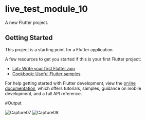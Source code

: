 # live_test_module_10

A new Flutter project.

## Getting Started

This project is a starting point for a Flutter application.

A few resources to get you started if this is your first Flutter project:

- [Lab: Write your first Flutter app](https://docs.flutter.dev/get-started/codelab)
- [Cookbook: Useful Flutter samples](https://docs.flutter.dev/cookbook)

For help getting started with Flutter development, view the
[online documentation](https://docs.flutter.dev/), which offers tutorials,
samples, guidance on mobile development, and a full API reference.

#Output

![Capture07](https://github.com/Satyajit033/live_test_module_10/assets/136805992/f2c3fda5-68a6-42d8-8909-ec2e6dba3251)
![Capture08](https://github.com/Satyajit033/live_test_module_10/assets/136805992/641fda23-1307-4b8c-8830-6d3f1e19b3d3)
